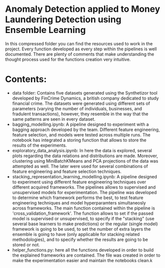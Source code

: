 # Anomaly Detection applied to Money Laundering Detection using Ensemble Learning

In this compressed folder you can find the resources used to work in the project. Every function developed 
as every step within the pipelines is well documented. There are plenty of comments that make understanding
the thought process used for the functions creation very intuitive.

# Contents:

- data folder: Contains five datasets generated using the Synthetizor tool developed 
by FinCrime Dynamics, a british company dedicated to study financial crime. The datasets
were generated using different sets of parameters (varying the number of individuals, businesses,
and fradulent transactions), however, they resemble in the way that the same patterns are seen in
every dataset.
- bagging_modelling.ipynb: A pipeline designed to experiment with a bagging approach developed by the
team. Different feature engineering, feature selection, and models were tested across multiple runs. The
notebook has integrated a storing function that allows to store the results of the experiments.
- exploratory_data_analysis.ipynb: In here the data is explored, several plots regarding the data relations
and distributions are made. Moreover, clustering using MiniBatchKMeans and PCA projections of the data 
was attempted as well. The later were used for several combinations of feature engineering and feature selection
techniques.
- stacking_representation_learning_modelling.ipynb: A pipeline designed to experiment using different feature engineering
techniques over different acquired frameworks. The pipelines allows to supervised and unsupervised models for experimentation.
The pipeline was developed to determine which framework performs the best, to test feature engineering techniques and model hyperparamters simultaneosly across frameworks. The main function contained within the pipeline is 'cross_validation_framework'.
The function allows to set if the passed model is supervised or unsupervised, to specify if the "stacking" (use several base 
learners to make predictions) or the regular (single model) framework is going to be used, to set the number of extra layers the 
ensemble is going to have (only applicable for stacking related methodologies), and to specify whether the results are going
to be stored or not. 
- helper_functions.py: here all the functions developed in order to build the explained frameworks are contained. The file was created 
in order to make the experimentation easier and maintain the notebooks clean.k
